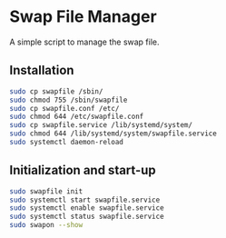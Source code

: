 # Swap File Manager

A simple script to manage the swap file.

## Installation
```bash
sudo cp swapfile /sbin/
sudo chmod 755 /sbin/swapfile
sudo cp swapfile.conf /etc/
sudo chmod 644 /etc/swapfile.conf
sudo cp swapfile.service /lib/systemd/system/
sudo chmod 644 /lib/systemd/system/swapfile.service
sudo systemctl daemon-reload
```
## Initialization and start-up
```bash
sudo swapfile init
sudo systemctl start swapfile.service
sudo systemctl enable swapfile.service
sudo systemctl status swapfile.service
sudo swapon --show
```
